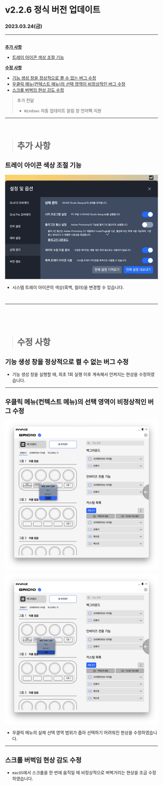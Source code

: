 # v2.2.6 정식 버전 업데이트

### 2023.03.24(금)

---

##

**[추가 사항](#추가-사항)**

- [트레이 아이콘 색상 조절 기능](#트레이-아이콘-색상-조절-기능)

**[수정 사항](#수정-사항)**

- [기능 생성 창을 정상적으로 켤 수 없는 버그 수정](#기능-생성-창을-정상적으로-켤-수-없는-버그-수정)
- [우클릭 메뉴(컨텍스트 메뉴)의 선택 영역이 비정상적인 버그 수정](#우클릭-메뉴컨텍스트-메뉴의-선택-영역이-비정상적인-버그-수정)
- [스크롤 버벅임 현상 감도 수정](#스크롤-버벅임-현상-감도-수정)

> 추가 전달
>
> - `Windows` 자동 업데이트 알림 창 언어팩 지원

---

<br />

> # 추가 사항

## 트레이 아이콘 색상 조절 기능

![tray_icon](../assets/v2.2.6/tray_icon.gif)

- 시스템 트레이 아이콘의 색상(흑백, 컬러)을 변경할 수 있습니다.

<br />

---

<br />
<br />
<br />

> # 수정 사항

## 기능 생성 창을 정상적으로 켤 수 없는 버그 수정

- 기능 생성 창을 실행할 때, 최초 1회 실행 이후 계속해서 안켜지는 현상을 수정하였습니다.

---

## 우클릭 메뉴(컨텍스트 메뉴)의 선택 영역이 비정상적인 버그 수정

![previous_context](../assets/v2.2.6/previous_context.png)

![current_context](../assets/v2.2.6/current_context.png)

- 우클릭 메뉴의 실제 선택 영역 범위가 좁아 선택하기 어려워진 현상을 수정하였습니다.

---

## 스크롤 버벅임 현상 감도 수정

- `macOS`에서 스크롤을 한 번에 움직일 때 비정상적으로 버벅거리는 현상을 조금 수정하였습니다.
